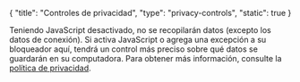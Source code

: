 {
    "title": "Controles de privacidad",
    "type": "privacy-controls",
    "static": true
}
 
<noscript class="noscript noscript-privacy-policy">Teniendo JavaScript desactivado, no se recopilarán datos (excepto los datos de conexión). Si activa JavaScript o agrega una excepción a su bloqueador aquí, tendrá un control más preciso sobre qué datos se guardarán en su computadora. Para obtener más información, consulte la <a href="/privacy">política de privacidad</a>.</noscript>
